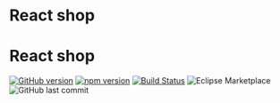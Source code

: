 # React shop

# React shop

[![GitHub version](https://badge.fury.io/gh/aneurysmjs%2Freact-shop.svg)](https://badge.fury.io/gh/aneurysmjs%2Freact-shop) [![npm version](https://badge.fury.io/js/react.svg)](https://badge.fury.io/js/react) [![Build Status](https://travis-ci.org/aneurysmjs/react-shop.png?branch=master)](https://travis-ci.org/aneurysmjs/react-shop) ![Eclipse Marketplace](https://img.shields.io/eclipse-marketplace/last-update/react-shop.svg) ![GitHub last commit](https://img.shields.io/github/last-commit/aneurysmjs/react-shop.svg)